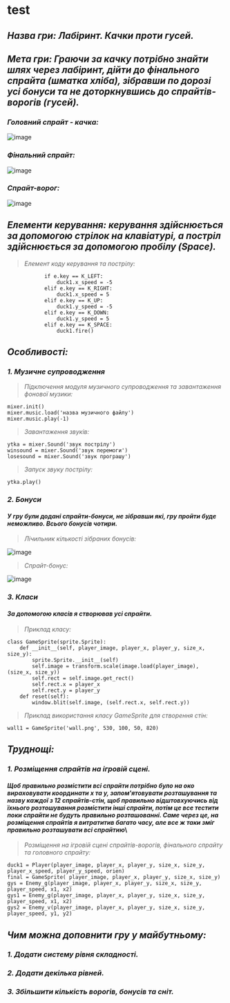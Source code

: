 # test

## *Назва гри: Лабіринт. Качки проти гусей.*

## *Мета гри: Граючи за качку потрібно знайти шлях через лабіринт, дійти до фінального спрайта (шматка хліба), зібравши по дорозі усі бонуси та не доторкнувшись до спрайтів-ворогів (гусей).*
### *Головний спрайт - качка:*
![image](https://github.com/RenatVed12/test/assets/140271054/fa1012a7-c731-4ca8-b254-daae02a17894)
### *Фінальний спрайт:*
![image](https://github.com/RenatVed12/test/assets/140271054/c5e2c0a1-d171-486f-b0af-345253a6cc92)
### *Спрайт-ворог:*
![image](https://github.com/RenatVed12/test/assets/140271054/09a0d541-0b4b-4a1a-ba3f-b32a58d4d6ee)
## *Елементи керування: керування здійснюється за допомогою стрілок на клавіатурі, а постріл здійснюється за допомогою пробілу (Space).*
> *Елемент коду керування та пострілу:*
```
            if e.key == K_LEFT:
                duck1.x_speed = -5
            elif e.key == K_RIGHT:
                duck1.x_speed = 5
            elif e.key == K_UP:
                duck1.y_speed = -5
            elif e.key == K_DOWN:
                duck1.y_speed = 5
            elif e.key == K_SPACE:
                duck1.fire()
```

## *Особливості:*
### *1. Музичне супроводження*
> *Підключення модуля музичного супроводження та завантаження фонової музики:*
```
mixer.init()
mixer.music.load('назва музичного файлу')
mixer.music.play(-1)
```
> *Завантаження звуків:*
 ```
ytka = mixer.Sound('звук пострілу')
winsound = mixer.Sound('звук перемоги')
losesound = mixer.Sound('звук програшу')
 ```
> *Запуск звуку пострілу:*
```
ytka.play()
```
### *2. Бонуси*
#### *У гру були додані спрайти-бонуси, не зібравши які, гру пройти буде неможливо. Всього бонусів чотири.*
> *Лічильник кількості зібраних бонусів:*

![image](https://github.com/RenatVed12/test/assets/140271054/3d5e1e49-ef4b-434a-8d6a-7159021b0719)

> *Спрайт-бонус:*

![image](https://github.com/RenatVed12/test/assets/140271054/434ad143-ec31-4d6a-9c8b-6915f1eb681b)

### *3. Класи*
#### *За допомогою класів я створював усі спрайти.*
> *Приклад класу:*
```
class GameSprite(sprite.Sprite):
    def __init__(self, player_image, player_x, player_y, size_x, size_y):
        sprite.Sprite.__init__(self)
        self.image = transform.scale(image.load(player_image), (size_x, size_y))
        self.rect = self.image.get_rect()
        self.rect.x = player_x
        self.rect.y = player_y
    def reset(self):
        window.blit(self.image, (self.rect.x, self.rect.y))
```
> *Приклад використання класу GameSprite для створення стін:*
```
wall1 = GameSprite('wall.png', 530, 100, 50, 820)
```
## *Труднощі:*
### *1. Розміщення спрайтів на ігровій сцені.*
#### *Щоб правильно розмістити всі спрайти потрібно було на око вираховувати координати х та у, запом'ятовувати розташування та назву каждої з 12 спрайтів-стін, щоб правильно відштовхуючись від їхнього розтошування розмістити інші спрайти, потім це все тестити поки спрайти не будуть правильно розташованні. Саме через це, на розміщення спрайтів я витратитив багато часу, але все ж таки зміг правильно розташувати всі спрайтию*\
> *Розміщення на ігровій сцені спрайтів-ворогів, фінального спрайту та головного спрайту:*
```
duck1 = Player(player_image, player_x, player_y, size_x, size_y, player_x_speed, player_y_speed, orien)
final = GameSprite( player_image, player_x, player_y, size_x, size_y)
gys = Enemy_g(player_image, player_x, player_y, size_x, size_y, player_speed, x1, x2)
gys1 = Enemy_g(player_image, player_x, player_y, size_x, size_y, player_speed, x1, x2)
gys2 = Enemy_v(player_image, player_x, player_y, size_x, size_y, player_speed, y1, y2)
```
## *Чим можна доповнити гру у майбутньому:*
### *1. Додати систему рівня складності.*
### *2. Додати декілька рівней.*
### *3. Збільшити кількість ворогів, бонусів та сніт.*

















